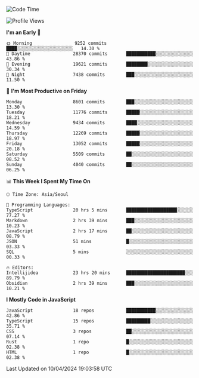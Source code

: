 <!--START_SECTION:waka-->
![Code Time](http://img.shields.io/badge/Code%20Time-5%2C882%20hrs%2010%20mins-blue)

![Profile Views](http://img.shields.io/badge/Profile%20Views-1-blue)

**I'm an Early 🐤** 

```text
🌞 Morning                9252 commits        ████░░░░░░░░░░░░░░░░░░░░░   14.30 % 
🌆 Daytime                28370 commits       ███████████░░░░░░░░░░░░░░   43.86 % 
🌃 Evening                19621 commits       ████████░░░░░░░░░░░░░░░░░   30.34 % 
🌙 Night                  7438 commits        ███░░░░░░░░░░░░░░░░░░░░░░   11.50 % 
```
📅 **I'm Most Productive on Friday** 

```text
Monday                   8601 commits        ███░░░░░░░░░░░░░░░░░░░░░░   13.30 % 
Tuesday                  11776 commits       █████░░░░░░░░░░░░░░░░░░░░   18.21 % 
Wednesday                9434 commits        ████░░░░░░░░░░░░░░░░░░░░░   14.59 % 
Thursday                 12269 commits       █████░░░░░░░░░░░░░░░░░░░░   18.97 % 
Friday                   13052 commits       █████░░░░░░░░░░░░░░░░░░░░   20.18 % 
Saturday                 5509 commits        ██░░░░░░░░░░░░░░░░░░░░░░░   08.52 % 
Sunday                   4040 commits        ██░░░░░░░░░░░░░░░░░░░░░░░   06.25 % 
```


📊 **This Week I Spent My Time On** 

```text
🕑︎ Time Zone: Asia/Seoul

💬 Programming Languages: 
TypeScript               20 hrs 5 mins       ███████████████████░░░░░░   77.27 % 
Markdown                 2 hrs 39 mins       ███░░░░░░░░░░░░░░░░░░░░░░   10.23 % 
JavaScript               2 hrs 17 mins       ██░░░░░░░░░░░░░░░░░░░░░░░   08.79 % 
JSON                     51 mins             █░░░░░░░░░░░░░░░░░░░░░░░░   03.33 % 
SQL                      5 mins              ░░░░░░░░░░░░░░░░░░░░░░░░░   00.33 % 

🔥 Editors: 
Intellijidea             23 hrs 20 mins      ██████████████████████░░░   89.79 % 
Obsidian                 2 hrs 39 mins       ███░░░░░░░░░░░░░░░░░░░░░░   10.21 % 
```

**I Mostly Code in JavaScript** 

```text
JavaScript               18 repos            ███████████░░░░░░░░░░░░░░   42.86 % 
TypeScript               15 repos            █████████░░░░░░░░░░░░░░░░   35.71 % 
CSS                      3 repos             ██░░░░░░░░░░░░░░░░░░░░░░░   07.14 % 
Rust                     1 repo              █░░░░░░░░░░░░░░░░░░░░░░░░   02.38 % 
HTML                     1 repo              █░░░░░░░░░░░░░░░░░░░░░░░░   02.38 % 
```




 Last Updated on 10/04/2024 19:03:58 UTC
<!--END_SECTION:waka-->
